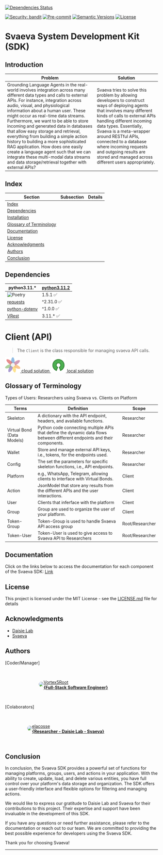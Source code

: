 [![Dependencies Status](https://img.shields.io/badge/dependencies-up%20to%20date-brightgreen.svg)](https://github.com/Daisie-Bell/svaeva-sdk/svaeva-sdk/pulls?utf8=%E2%9C%93&q=is%3Apr%20author%3Aapp%2Fdependabot)

[![Security: bandit](https://img.shields.io/badge/security-bandit-green.svg)](https://github.com/PyCQA/bandit)
[![Pre-commit](https://img.shields.io/badge/pre--commit-enabled-brightgreen?logo=pre-commit&logoColor=white)](https://github.com/Daisie-Bell/svaeva-sdk/svaeva-sdk/blob/master/.pre-commit-config.yaml)
[![Semantic Versions](https://img.shields.io/badge/%20%20%F0%9F%93%A6%F0%9F%9A%80-semantic--versions-e10079.svg)](https://github.com/Daisie-Bell/svaeva-sdk/svaeva-sdk/releases)
[![License](https://img.shields.io/github/license/svaeva-sdk/svaeva-sdk)](https://github.com/Daisie-Bell/svaeva-sdk/svaeva-sdk/LICENSE)

# Svaeva System Development Kit (SDK)

## Introduction
| Problem | Solution |
|---------|----------|
| Grounding Language Agents in the real-world  involves  integration across many different data types and calls to external APIs. For instance, integration across audio, visual, and physiological information about a human user. These might occur as real-time data streams. Furthermore, we want to be able to store incoming and generated data in databases that allow easy storage and retrieval, everything from building a simple action history to building a more sophisticated RAG application. How does one easily create a language agent such that we can integrate these multi-modal data streams and data storage/retrieval together with external APIs? | Svaeva tries to solve this problem by allowing developers to construct ways of deploying agents that involves many different kinds of calls to external APIs handling different incoming data types. Essentially, Svaeva is a meta-wrapper around RESTful APIs, connected to a database where incoming requests and outgoing results are stored and managed across different users appropriately. |


## Index

| Section | Subsection | Details |
|---------|------------|---------|
| [Index](#index) |  |  |
| [Dependencies](#dependencies) |  |  |
| [Installation](#installation) |  |  |
| [Glossary of Terminology](#glossary-of-terminology) |  |  |
| [Documentation](#documentation) |  |  |
| [License](#license) |  |  |
| [Acknowledgments](#acknowledgments) |  |  |
| [Authors](#authors) |  |  |
| [Conclusion](#conclusion) |  |  |

## Dependencies

|  python3.11.*  | [python3.11.2](https://www.python.org/downloads/release/python-3112/) |
|-------|-----------|
| ![Poetry](https://img.shields.io/endpoint?url=https://python-poetry.org/badge/v0.json) | 1.5.1 ✅ |
| [requests](https://pypi.org/project/requests/) | ^2.31.0  ✅ | 
| [python-dotenv](https://pypi.org/project/python-dotenv/) | ^1.0.0 ✅ |
| [VRest](https://github.com/Vortex5Root/VRest) | 3.11.*  ✅ | 


# Client (API)

> The `Client` is the class responsible for managing svaeva API calls.

<a href="https://www.google.com">
    <img src="./icons/Daisie_logos_-_transparent.png" alt="Cloud Solution" width="50" height="50"></img>
    cloud solution
</a>

<a href="https://github.com/daisie-lab/SvaevaAPI">
    <img src="./icons/open_source.png" alt="Cloud Solution" width="50" height="50"></img>
    local solution
</a>

## Glossary of Terminology

Types of Users:
Researchers using Svaeva vs. Clients on Platform

| Terms | Definition | Scope |
|-------|------------|-------------|
| Skeleton | A dictionary with the API endpoint, headers, and available functions. | Researcher |
| Virtual Bond (Data Models) | Python code connecting multiple APIs that define the dynamic data flows between different endpoints and their components. | Researcher |
| Wallet | Store and manage external API keys, i.e., tokens, for the endpoints used. | Researcher |
| Config | The set the parameters for specific skeleton functions, i.e., API endpoints. | Researcher |
| Platform | e.g., WhatsApp, Telegram, allowing clients to interface with Virtual Bonds. | Client |
| Action | JsonModel that store any results from the different APIs and the user interactions. | Client |
| User | Clients that inferface with the platform | Client |
| Group | Group are used to organize the user of your platform. | Client |
| Token-Group | Token-Group is used to handle Svaeva API access group | Root/Researcher |
| Token-User | Token-User is used to give access to Svaeva API to Researchers | Root/Researcher |


## Documentation

Click on the links below to access the documentation for each component of the Svaeva SDK:
[Link](./Docs/Main.md)

## License

This project is licensed under the MIT License - see the [LICENSE.md](LICENSE.md) file for details

## Acknowledgments

-   [Daisie Lab](https://daisie.com/)
-   [Svaeva](https://svaeva.com/)

## Authors 
[Coder/Manager]

<a href="https://github.com/Vortex5Root">
    <div style="display: flex; justify-content: center; align-items: center; height: 100px; width: 450px;">
        <img src=https://avatars.githubusercontent.com/u/102427260?s=96&v=4 width=50 style="border-radius: 50%;">
        <a href="https://github.com/Vortex5Root">Vortex5Root <br><b>        {Full-Stack Software Engineer}</b></a>
    </div>
</a>

[Colaborators]

<a href="https://github.com/elacosse">
    <div style="display: flex; justify-content: center; align-items: center; height: 100px; width: 400px;">
        <img src=https://avatars.githubusercontent.com/u/20797023?v=4 width=50 style="border-radius: 50%;">
        <a href="https://github.com/elacosse">elacosse <br><b>{Researcher - Daisie Lab - Svaeva}</b> </a>
    </div>
</a>

## Conclusion

In conclusion, the Svaeva SDK provides a powerful set of functions for managing platforms, groups, users, and actions in your application. With the ability to create, update, load, and delete various entities, you have full control over your platform's data storage and organization. The SDK offers a user-friendly interface and flexible options for filtering and managing actions. 

We would like to express our gratitude to Daisie Lab and Svaeva for their contributions to this project. Their expertise and support have been invaluable in the development of this SDK.

If you have any questions or need further assistance, please refer to the documentation or reach out to our team. We are committed to providing the best possible experience for developers using the Svaeva SDK.

Thank you for choosing Svaeva!

---
